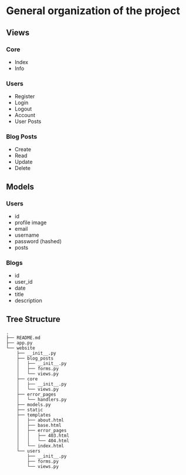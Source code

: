 # General organization of the project

## Views

### Core

- Index
- Info

### Users

- Register
- Login
- Logout
- Account
- User Posts

### Blog Posts

- Create
- Read
- Update
- Delete

## Models

### Users

- id
- profile image
- email
- username
- password (hashed)
- posts

### Blogs

- id
- user_id
- date
- title
- description

## Tree Structure

```shell
.
├── README.md
├── app.py
└── website
    ├── __init__.py
    ├── blog_posts
    │   ├── __init__.py
    │   ├── forms.py
    │   └── views.py
    ├── core
    │   ├── __init__.py
    │   └── views.py
    ├── error_pages
    │   └── handlers.py
    ├── models.py
    ├── static
    ├── templates
    │   ├── about.html
    │   ├── base.html
    │   ├── error_pages
    │   │   ├── 403.html
    │   │   └── 404.html
    │   └── index.html
    └── users
        ├── __init__.py
        ├── forms.py
        └── views.py
```
